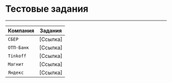 # Тестовые задания

-----------------------------------------------------------------------------------------------------------------------------------------
| Компания                  | Задания  |                                                         
| --------------------------| -------- |
| `СБЕР`                    | [Ссылка] |
| `ОТП-Банк`                | [Ссылка] |
| `Tinkoff`                 | [Ссылка] |
| `Магнит`                  | [Ссылка] |
| `Яндекс`                  | [Ссылка] |
